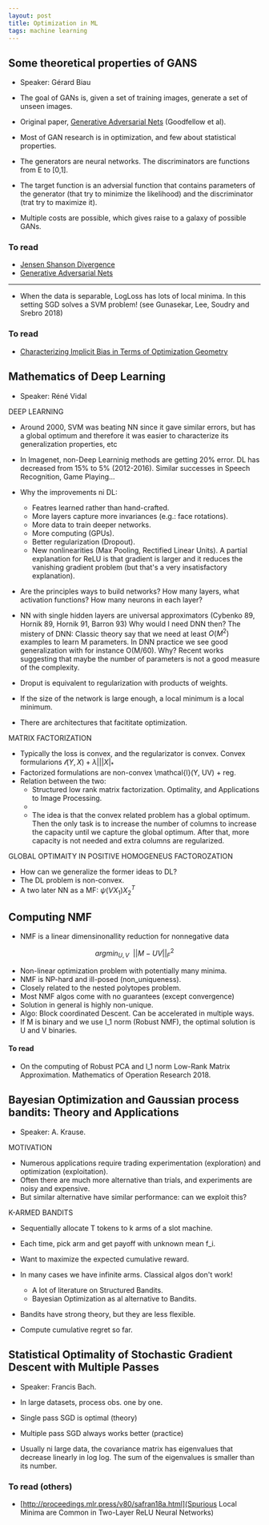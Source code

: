 ```yaml
---
layout: post
title: Optimization in ML
tags: machine learning
---
```


Some theoretical properties of GANS
------------
* Speaker: Gérard Biau

* The goal of GANs is, given a set of training images, generate a set of unseen images.
* Original paper, [Generative Adversarial Nets](https://papers.nips.cc/paper/5423-generative-adversarial-nets) (Goodfellow et al). 
* Most of GAN research is in optimization, and few about statistical properties.

* The generators are neural networks. The discriminators are functions from E to [0,1].
* The target function is an adversial function that contains parameters of the generator (that try to minimize the likelihood) and the discriminator (trat try to maximize it). 
* Multiple costs are possible, which gives raise to a galaxy of possible GANs.

### To read

* [Jensen Shanson Divergence](https://en.wikipedia.org/wiki/Jensen%E2%80%93Shannon_divergence) 
* [Generative Adversarial Nets](https://papers.nips.cc/paper/5423-generative-adversarial-nets)


--------

* When the data is separable, LogLoss has lots of local minima. In this setting SGD solves a SVM problem! (see Gunasekar, Lee, Soudry and Srebro 2018)

### To read 

* [Characterizing Implicit Bias in Terms of Optimization Geometry
](http://proceedings.mlr.press/v80/gunasekar18a.html)


## Mathematics of Deep Learning 
* Speaker: Réné Vidal

DEEP LEARNING

* Around 2000, SVM was beating NN since it gave similar errors, but has a global optimum and therefore it was easier to characterize its generalization properties, etc
* In Imagenet, non-Deep Learninig methods are getting 20% error. DL has decreased from 15% to 5% (2012-2016). Similar successes in Speech Recognition, Game Playing...
* Why the improvements ni DL:
   * Featres learned rather than hand-crafted.
   * More layers capture more invariances (e.g.: face rotations).
   * More data to train deeper networks.
   * More computing (GPUs).
   * Better regularization (Dropout).
   * New nonlinearities (Max Pooling, Rectified Linear Units). A partial explanation for ReLU is that gradient is larger and it reduces the vanishing gradient problem (but that's a very insatisfactory explanation).
* Are the principles ways to build networks?  How many layers, what activation functions? How many neurons in each layer?
* NN with single hidden layers are universal approximators (Cybenko 89, Hornik 89, Hornik 91, Barron 93) Why would I need DNN then? The mistery of DNN: Classic theory say that we need at least $O(M^2)$ examples to learn M parameters. In DNN practice we see good generalization with for instance O(M/60). Why? Recent works suggesting that maybe the number of parameters is not a good measure of the complexity.

* Droput is equivalent to regularization with products of weights.
* If the size of the network is large enough, a local minimum is a local minimum.
* There are architectures that facititate optimization.


MATRIX FACTORIZATION

* Typically the loss is convex, and the regularizator is convex.
Convex formularions $\mathcal{l}(Y,X) + \lambda |||X|_*$
* Factorized formulations are non-convex \mathcal{l}(Y, UV) + reg.
* Relation between the two: 
    * Structured low rank matrix factorization. Optimality, and Applications to Image Processing.
    * 
    * The idea is that the convex related problem has a global optimum. Then the only task is to increase the number of columns to increase the capacity until we capture the global optimum. After that, more capacity is not needed and extra columns are regularized. 

GLOBAL OPTIMAITY IN POSITIVE HOMOGENEUS FACTOROZATION

* How can we generalize the former ideas to DL?
* The DL problem is non-convex.
* A two later NN as a MF: $\psi(VX_1) X_2^T$

## Computing NMF

* NMF is a linear dimensinonallity reduction for nonnegative data

$$
argmin_{U,V}~~||M - UV||^2_F
$$

* Non-linear optimization problem with potentially many minima.
* NMF is NP-hard and ill-posed (non_uniqueness).
* Closely related to the nested polytopes problem.
* Most NMF algos come with no guarantees (except convergence)
* Solution in general is highly non-unique.
* Algo: Block coordinated Descent. Can be accelerated in multiple ways.
* If M is binary and we use l_1 norm (Robust NMF), the optimal solution is U and V binaries. 

#### To read

* On the computing of Robust PCA and l_1 norm Low-Rank Matrix Approximation. Mathematics of Operation Research 2018.


## Bayesian Optimization and Gaussian process bandits: Theory and Applications
* Speaker: A. Krause.

MOTIVATION

* Numerous applications require trading experimentation (exploration) and optimization (exploitation).
* Often there are much more alternative than trials, and experiments are noisy and expensive.
* But similar alternative have similar performance: can we exploit this?

K-ARMED BANDITS

* Sequentially allocate T tokens to k arms of a slot machine.
* Each time, pick arm and get payoff with unknown mean f_i.
* Want to maximize the expected cumulative reward.

* In many cases we have infinite arms. Classical algos don't work!
   * A lot of literature on Structured Bandits.
   * Bayesian Optimization as al alternative to Bandits.

* Bandits have strong theory, but they are less flexible.

* Compute cumulative regret so far.
   

## Statistical Optimality of Stochastic Gradient Descent with Multiple Passes
* Speaker: Francis Bach.

* In large datasets, process obs. one by one.
* Single pass SGD is optimal (theory)
* Multiple pass SGD always works better (practice)

* Usually ni large data, the covariance matrix has eigenvalues that decrease linearly in log log. The sum of the eigenvalues is smaller than its number.

### To read (others)
* [http://proceedings.mlr.press/v80/safran18a.html](Spurious Local Minima are Common in Two-Layer ReLU Neural Networks)
